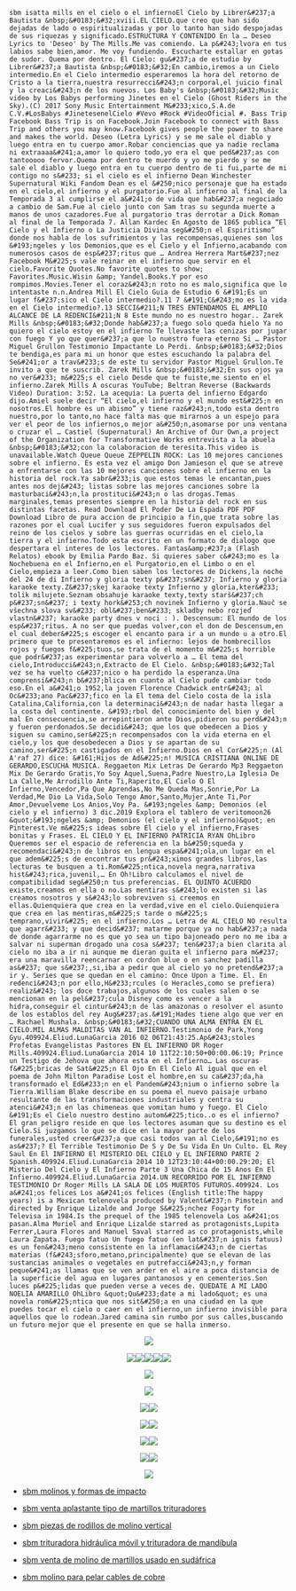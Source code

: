 
```
sbm isatta mills en el cielo o el infiernoEl Cielo by Librer&#237;a Bautista &nbsp;&#0183;&#32;xviii.EL CIELO.que creo que han sido dejadas de lado o espiritualizadas y por lo tanto han sido despojadas de sus riquezas y significado.ESTRUCTURA Y CONTENIDO En la … Deseo Lyrics to 'Deseo' by The Mills.Me vas comiendo. La p&#243;lvora en tus labios sabe bien,amor. Me voy fundiendo. Escucharte estallar en gotas de sudor. Quema por dentro. El Cielo: gu&#237;a de estudio by Librer&#237;a Bautista &nbsp;&#0183;&#32;En cambio,iremos a un Cielo intermedio.En el Cielo intermedio esperaremos la hora del retorno de Cristo a la tierra,nuestra resurrecci&#243;n corporal,el juicio final y la creaci&#243;n de los nuevos. Los Baby's &nbsp;&#0183;&#32;Music video by Los Babys performing Jinetes en el Cielo (Ghost Riders in the Sky).(C) 2017 Sony Music Entertainment M&#233;xico,S.A.de C.V.#LosBabys #JinetesenelCielo #Vevo #Rock #VideoOficial #. Bass Trip Facebook Bass Trip is on Facebook.Join Facebook to connect with Bass Trip and others you may know.Facebook gives people the power to share and makes the world. Deseo (Letra Lyrics) y se me sale el diablo y luego entra en tu cuerpo amor.Robar conciencias que ya nadie reclama ni extraaaa&#241;a,amor lo quiero todo,yo era el que ped&#237;as con tantooooo fervor.Quema por dentro te muerdo y yo me pierdo y se me sale el diablo y luego entra en tu cuerpo dentro de ti fui,parte de mi contigo no s&#233; si el cielo es el infierno Dean Winchester Supernatural Wiki Fandom Dean es el &#250;nico personaje que ha estado en el cielo,el infierno y el purgatorio.Fue al infierno al final de la Temporada 3 al cumplirse el a&#241;o de vida que hab&#237;a negociado a cambio de Sam.Fue al cielo junto con Sam tras su segunda muerte a manos de unos cazadores.Fue al purgatorio tras derrotar a Dick Roman al final de la Temporada 7. Allan Kardec En Agosto de 1865 publica “El Cielo y el Infierno o La Justicia Divina seg&#250;n el Espiritismo” donde nos habla de los sufrimientos y las recompensas,quienes son los &#193;ngeles y los Demonios,que es el Cielo y el Infierno,acabando con numerosos casos de esp&#237;ritus que … Andrea Herrera Mart&#237;nez Facebook M&#225;s vale reinar en el infierno que servir en el cielo.Favorite Quotes.No favorite quotes to show; Favorites.Music.Wisin &amp; Yandel.Books.Y por eso rompimos.Movies.Tener el coraz&#243;n roto no es malo,significa que lo intentaste n.n.Andrea Mill El Cielo Guia de Estudio 6 &#191;Es un lugar f&#237;sico el Cielo intermedio?.11 7 &#191;C&#243;mo es la vida en el Cielo intermedio?.13 SECCI&#211;N TRES ENTENDAMOS EL AMPLIO ALCANCE DE LA REDENCI&#211;N 8 Este mundo no es nuestro hogar.. Zarek Mills &nbsp;&#0183;&#32;Donde hab&#237;a fuego solo queda hielo Ya no quiero el cielo estoy en el infierno Te llevaste las cenizas por jugar con fuego Y yo que quer&#237;a que lo nuestro fuera eterno Si … Pastor Miguel Grullon Testimonio Impactante Lo Perdi. &nbsp;&#0183;&#32;Dios te bendiga,es para mi un honor que estes escuchando la palabra del Se&#241;or a trav&#233;s de este tu servidor Pastor Miguel Grullon.Te invito a que te suscrib. Zarek Mills &nbsp;&#0183;&#32;En sus ojos ya no ver&#233; m&#225;s el cielo Desde que te fuiste,me siento en el infierno.Zarek Mills A oscuras YouTube; Beltran Reverse (Backwards Video) Duration: 3:52. La acequia: La puerta del infierno Edgardo dijo.Amiel suele decir “El cielo,el infierno y el mundo est&#225;n en nosotros.El hombre es un abismo” y tiene raz&#243;n,todo esta dentro nuestro,por lo tanto,no hace falta mas que mirarnos a un espejo para ver el peor de los infiernos,o mejor a&#250;n,asomarse por una ventana o cruzar el … Castiel (Supernatural) An Archive of Our Own,a project of the Organization for Transformative Works entrevista a la abuela &nbsp;&#0183;&#32;con la colaboracion de teresita.This video is unavailable.Watch Queue Queue ZEPPELIN ROCK: Las 10 mejores canciones sobre el infierno. Es esta vez el amigo Don Jamieson el que se atreve a enfrentarse con las 10 mejores canciones sobre el infierno en la historia del rock.Ya sabr&#233;is que estos temas le encantan,pues antes nos dej&#243; listas sobre las mejores canciones sobre la masturbaci&#243;n,la prostituci&#243;n o las drogas.Temas marginales,temas presentes siempre en la historia del rock en sus distintas facetas. Read Download El Poder De La Espada PDF PDF Download Libro de pura accion de principio a fin,que trata sobre las razones por el cual Lucifer y sus seguidores fueron expulsados del reino de los cielos y sobre las guerras ocurridas en el cielo,la tierra y el infierno.Todo esta escrito en un formato de dialogo que despertara el interes de los lectores. Fantas&amp;#237;a (Flash Relatos) ebook by Emilia Pardo Baz. Si quieres saber c&#243;mo es la Nochebuena en el Infierno,en el Purgatorio,en el Limbo o en el Cielo,empieza a leer.Como bien saben los lectores de Dickens,la noche del 24 de di Infierno y gloria texty p&#237;sn&#237; Infierno y gloria karaoke texty.Z&#237;skej karaoke texty Infierno y gloria,kter&#233; tolik milujete.Seznam obsahuje karaoke texty,texty starš&#237;ch p&#237;sn&#237; i texty hork&#253;ch novinek Infierno y gloria.Nauč se všechna slova sv&#233; obl&#237;ben&#233; skladby nebo rozjeď vlastn&#237; karaoke party dnes v noci : ). Descensum: El mundo de los esp&#237;ritus. A no ser que puedas volver,con el don de Descensum,en el cual deber&#225;s escoger el encanto para ir a un mundo u a otro.El primero que te presentaremos es el infierno: lejos de hombrecillos rojos y fuegos f&#225;tuos,se trata de el momento m&#225;s horrible que podr&#237;as experimentar para volverlo a … El tema del cielo,Introducci&#243;n,Extracto de El Cielo. &nbsp;&#0183;&#32;Tal vez se ha vuelto c&#237;nico o ha perdido la esperanza.Una comprensi&#243;n b&#237;blica en cuanto al Cielo pude cambiar todo eso.En el a&#241;o 1952,la joven Florence Chadwick entr&#243; al Oc&#233;ano Pac&#237;fico en la El tema del Cielo costa de la isla Catalina,California,con la determinaci&#243;n de nadar hasta llegar a la costa del continente. &#193;rbol del conocimiento del bien y del mal En consecuencia,se arrepintieron ante Dios,pidieron su perd&#243;n y fueron perdonados.Se decidi&#243; que los que obedecen a Dios y siguen su camino,ser&#225;n recompensados con la vida eterna en el cielo,y los que desobedecen a Dios y se apartan de su camino,ser&#225;n castigados en el Infierno.Dios en el Cor&#225;n (Al A'raf 27) dice: &#161;Hijos de Ad&#225;n! MUSICA CRISTIANA ONLINE DE GERARDO,ESCUCHA MUSICA. Reggaeton Mix Letras De Gerardo Mp3 Reggaeton Mix De Gerardo Gratis,Yo Soy Aquel,Suena,Padre Nuestro,La Iglesia De La Calle,Me Arrodillo Ante Ti,Raperito,El Cielo O El Infierno,Vencedor,Pa Que Aprendas,No Me Queda Mas,Sonrie,Por La Verdad,Me Dio La Vida,Solo Tengo Amor,Santo,Mujer,Ante Ti,Por Amor,Devuelveme Los Anios,Voy Pa. &#193;ngeles &amp; Demonios (el cielo y el infierno) 3 dic.2019 Explora el tablero de veritomoon26 &quot;&#193;ngeles &amp; Demonios (el cielo y el infierno)&quot; en Pinterest.Ve m&#225;s ideas sobre El cielo y el infierno,Frases bonitas y Frases. EL CIELO Y EL INFIERNO PATRICIA RYAN OhLibro Queremos ser el espacio de referencia en la b&#250;squeda y recomendaci&#243;n de libros en lengua espa&#241;ola,un lugar en el que adem&#225;s de encontrar tus pr&#243;ximos grandes libros,las lecturas te busquen a ti.Rom&#225;ntica,novela negra,narrativa hist&#243;rica,juvenil,… En Oh!Libro calculamos el nivel de compatibilidad seg&#250;n tus preferencias. EL QUINTO ACUERDO existe,creamos en ella o no.Las mentiras s&#243;lo existen si las creamos nosotros y s&#243;lo sobreviven si creemos en ellas.Quienquiera que crea en la verdad,vive en el cielo.Quienquiera que crea en las mentiras,m&#225;s tarde o m&#225;s temprano,vivir&#225; en el infierno.Los … Letra de AL CIELO NO resulta que agarr&#233; y que decid&#237; matarme porque ya no hab&#237;a nada de donde agarrarme no es que yo sea un tipo bajoneado pero no me iba a salvar ni superman drogado una cosa s&#237; ten&#237;a bien clarita al cielo no iba a ir ni aunque me dieran guita el infierno para m&#237; era una maravilla reencarnar en cordon blue o en sanchez padilla as&#237; que s&#237;,si,iba a pedir que al cielo yo no pretend&#237;a ir y. Series que se quedan en el camino: Once Upon a Time. El. En redenci&#243;n por ello,H&#233;rcules (o Heracles,como se prefiera) realiz&#243; los doce trabajos,algunos de los cuales salen o se mencionan en la pel&#237;cula Disney como es vencer a la hidra,conseguir el cintur&#243;n de las amazonas o resolver el asunto de los establos del rey Aug&#237;as.&#191;Hades tiene algo que ver en … Rachael Mushala. &nbsp;&#0183;&#32;CUANDO UNA ALMA ENTRA EN EL CIELO.MIL ALMAS MALDITAS VAN AL INFIERNO.Testimonio de Park,Yong Gyu.409924.Eliud.LunaGarcia 2016 02 06T21:43:25.Ap&#243;stoles Profetas Evangelistas Pastores EN EL INFIERNO DR Roger Mills.409924.Eliud.LunaGarcia 2014 10 11T22:10:50+00:00.06:19; Prince un Testigo de Jehova que ahora esta en el Infierno… Las oscuras f&#225;bricas de Sat&#225;n El Ojo En El Cielo Al igual que en el poema de John Milton Paradise Lost el hombre,en su ca&#237;da,ha transformado el Ed&#233;n en el Pandem&#243;nium o infierno sobre la Tierra.William Blake describe en su poema el nuevo paisaje urbano resultante de las transformaciones industriales y centra su atenci&#243;n en las chimeneas que vomitan humo y fuego. El Cielo &#191;Es el Cielo nuestro destino autom&#225;tico..o es el infierno? El gran peligro reside en que los lectores asuman que su destino es el Cielo.Si juzgamos lo que se dice en la mayor parte de los funerales,usted creer&#237;a que casi todos van al Cielo,&#191;no es as&#237;? El Terrible Testimonio De S y De Su Vida En Un Culto. EL Rey Saul En El INFIERNO El MISTERIO DEL CIELO y EL INFIERNO PARTE 2 Spanish.409924.Eliud.LunaGarcia 2014 10 12T23:10:44+00:00.29:20; El Misterio Del Cielo y El Infierno Parte 3 Una Chica de 15 Anos En El Infierno.409924.Eliud.LunaGarcia 2014.UN RECORRIDO POR EL INFIERNO TESTIMONIO Dr Roger Mills LA SALA DE LOS MUERTOS FUTUROS.409924. Los a&#241;os felices Los a&#241;os felices (English title:The happy years) is a Mexican telenovela produced by Valent&#237;n Pimstein and directed by Enrique Lizalde and Jorge S&#225;nchez Fogarty for Televisa in 1984.Is the prequel of the 1985 telenovela Los a&#241;os pasan.Alma Muriel and Enrique Lizalde starred as protagonists,Lupita Ferrer,Laura Flores and Manuel Saval starred as co protagonists,while Laura Zapata. Fuego fatuo Un fuego fatuo (en lat&#237;n ignis fatuus) es un fen&#243;meno consistente en la inflamaci&#243;n de ciertas materias (f&#243;sforo,metano,principalmente) que se elevan de las sustancias animales o vegetales en putrefacci&#243;n,y forman peque&#241;as llamas que se ven arder en el aire a poca distancia de la superficie del agua en lugares pantanosos y en cementerios.Son luces p&#225;lidas que pueden verse a veces de. QUEDATE A MI LADO NOELIA AMARILLO OhLibro &quot;Qu&#233;date a mi lado&quot; es una novela rom&#225;ntica que nos sit&#250;a en una ciudad en la que puedes tocar el cielo o caer en el infierno,un infierno invisible para aquellos que lo rodean.Jared camina sin rumbo por sus calles,buscando un futuro mejor que el presente en que se halla inmerso. 
```

<div align="center">

<a href="https://es-crusher.shibang-china.com/github&k=sbm+isatta+mills+en+el+cielo+o+el+infierno"><img src="https://static.shibang-china.com/es/crusher/logo.jpg"></a>

<a href="https://es-crusher.shibang-china.com/github&k=sbm+isatta+mills+en+el+cielo+o+el+infierno"><img src="https://static.shibang-china.com/es/crusher/index.jpg"></a><a href="https://es-crusher.shibang-china.com/material.htmlgithub&k=sbm+isatta+mills+en+el+cielo+o+el+infierno"><img src="https://static.shibang-china.com/es/crusher/material.jpg"></a><a href="https://es-crusher.shibang-china.com/application.htmlgithub&k=sbm+isatta+mills+en+el+cielo+o+el+infierno"><img src="https://static.shibang-china.com/es/crusher/application.jpg"></a><a href="https://es-crusher.shibang-china.com/aboutus.htmlgithub&k=sbm+isatta+mills+en+el+cielo+o+el+infierno"><img src="https://static.shibang-china.com/es/crusher/aboutus.jpg"></a><a href="https://es-crusher.shibang-china.com/contact.htmlgithub&k=sbm+isatta+mills+en+el+cielo+o+el+infierno"><img src="https://static.shibang-china.com/es/crusher/contact.jpg"></a>

<a href="https://es-crusher.shibang-china.com/github&k=sbm+isatta+mills+en+el+cielo+o+el+infierno"><img src="https://static.shibang-china.com/es/crusher/banner.jpg"></a>

<a href="https://swt.shibang-china.com/github&k=sbm+isatta+mills+en+el+cielo+o+el+infierno"><img src="https://static.shibang-china.com/es/crusher/text.jpg"></a>

<a href="https://swt.shibang-china.com/github&k=sbm+isatta+mills+en+el+cielo+o+el+infierno"><img src="https://static.shibang-china.com/es/crusher/chat.jpg"></a><a href="https://es-crusher.shibang-china.com/contact.htmlgithub&k=sbm+isatta+mills+en+el+cielo+o+el+infierno"><img src="https://static.shibang-china.com/es/crusher/message.jpg"></a>

<a href="https://es-crusher.shibang-china.com/products/pe.htmlgithub&k=sbm+isatta+mills+en+el+cielo+o+el+infierno"><img src="https://static.shibang-china.com/es/crusher/pe.jpg"></a><a href="https://es-crusher.shibang-china.com/products/pf.htmlgithub&k=sbm+isatta+mills+en+el+cielo+o+el+infierno"><img src="https://static.shibang-china.com/es/crusher/pf.jpg"></a>

<a href="https://es-crusher.shibang-china.com/products/hpt.htmlgithub&k=sbm+isatta+mills+en+el+cielo+o+el+infierno"><img src="https://static.shibang-china.com/es/crusher/hpt.jpg"></a><a href="https://es-crusher.shibang-china.com/products/vsi.htmlgithub&k=sbm+isatta+mills+en+el+cielo+o+el+infierno"><img src="https://static.shibang-china.com/es/crusher/vsi.jpg"></a>

<a href="https://es-crusher.shibang-china.com/products/klv.htmlgithub&k=sbm+isatta+mills+en+el+cielo+o+el+infierno"><img src="https://static.shibang-china.com/es/crusher/klv.jpg"></a><a href="https://es-crusher.shibang-china.com/products/portable.htmlgithub&k=sbm+isatta+mills+en+el+cielo+o+el+infierno"><img src="https://static.shibang-china.com/es/crusher/portable.jpg"></a>

<a href="https://swt.shibang-china.com/github&k=sbm+isatta+mills+en+el+cielo+o+el+infierno"><img src="https://static.shibang-china.com/es/crusher/case.jpg"></a>

</div>


* [sbm molinos y formas de impacto](sbm%20molinos%20y%20formas%20de%20impacto.md)

* [sbm venta aplastante tipo de martillos trituradores](sbm%20venta%20aplastante%20tipo%20de%20martillos%20trituradores.md)

* [sbm piezas de rodillos de molino vertical](sbm%20piezas%20de%20rodillos%20de%20molino%20vertical.md)

* [sbm trituradora hidráulica móvil y trituradora de mandíbula](sbm%20trituradora%20hidr%C3%A1ulica%20m%C3%B3vil%20y%20trituradora%20de%20mand%C3%ADbula.md)

* [sbm venta de molino de martillos usado en sudáfrica](sbm%20venta%20de%20molino%20de%20martillos%20usado%20en%20sud%C3%A1frica.md)

* [sbm molino para pelar cables de cobre](sbm%20molino%20para%20pelar%20cables%20de%20cobre.md)